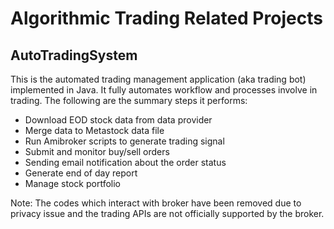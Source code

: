 # Algorithmic Trading Related Projects

## AutoTradingSystem
This is the automated trading management application (aka trading bot) implemented in Java. It fully automates workflow and processes involve in trading. The following are the summary steps it performs:
- Download EOD stock data from data provider
- Merge data to Metastock data file
- Run Amibroker scripts to generate trading signal
- Submit and monitor buy/sell orders
- Sending email notification about the order status
- Generate end of day report 
- Manage stock portfolio

Note: The codes which interact with broker have been removed due to privacy issue and the trading APIs are not officially supported by the broker.  

